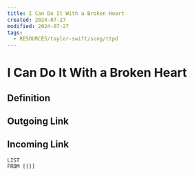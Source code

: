 ```yaml
---
title: I Can Do It With a Broken Heart
created: 2024-07-27
modified: 2024-07-27
tags:
  - RESOURCES/taylor-swift/song/ttpd
---
```

# I Can Do It With a Broken Heart
## Definition

## Outgoing Link

## Incoming Link
```dataview
LIST
FROM [[]]
```
